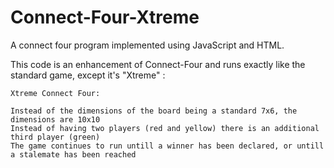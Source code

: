 # Connect-Four-Xtreme

A connect four program implemented using JavaScript and HTML.

This code is an enhancement of Connect-Four and runs exactly like the standard game, except it's "Xtreme" :

    Xtreme Connect Four:
    
    Instead of the dimensions of the board being a standard 7x6, the dimensions are 10x10
    Instead of having two players (red and yellow) there is an additional third player (green)
    The game continues to run untill a winner has been declared, or untill a stalemate has been reached
  
